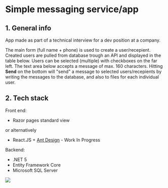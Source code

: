 # Simple messaging service/app

## 1. General info
App made as part of a technical interview for a dev position at a company.

The main form (full name + phone) is used to create a user/recepient. Created users are pulled from database trough an API and displayed in the table below. 
Users can be selected (multiple) with checkboxes on the far left. The text area below accepts a message of max. 160 characters. Hitting **Send** on the bottom will "send" a message to selected users/recepients by writing the messages to the database, and also to files for each individual user. 

## 2. Tech stack
Front end:
* Razor pages standard view

or alternatively

* React.JS + [Ant Design](https://ant.design/components/overview/) - Work In Progress

Backend:
* .NET 5
* Entity Framework Core
* Microsoft SQL Server

<img src="https://imgur.com/4n5b8YF.png" />
